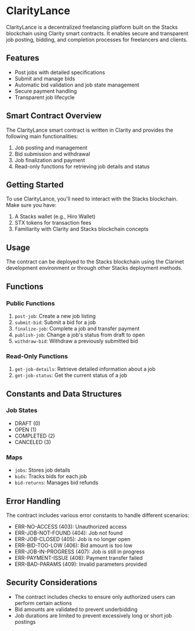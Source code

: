 # ClarityLance

ClarityLance is a decentralized freelancing platform built on the Stacks blockchain using Clarity smart contracts. It enables secure and transparent job posting, bidding, and completion processes for freelancers and clients.

## Features

- Post jobs with detailed specifications
- Submit and manage bids
- Automatic bid validation and job state management
- Secure payment handling
- Transparent job lifecycle

## Smart Contract Overview

The ClarityLance smart contract is written in Clarity and provides the following main functionalities:

1. Job posting and management
2. Bid submission and withdrawal
3. Job finalization and payment
4. Read-only functions for retrieving job details and status

## Getting Started

To use ClarityLance, you'll need to interact with the Stacks blockchain. Make sure you have:

1. A Stacks wallet (e.g., Hiro Wallet)
2. STX tokens for transaction fees
3. Familiarity with Clarity and Stacks blockchain concepts

## Usage

The contract can be deployed to the Stacks blockchain using the Clarinet development environment or through other Stacks deployment methods.

## Functions

### Public Functions

1. `post-job`: Create a new job listing
2. `submit-bid`: Submit a bid for a job
3. `finalize-job`: Complete a job and transfer payment
4. `publish-job`: Change a job's status from draft to open
5. `withdraw-bid`: Withdraw a previously submitted bid

### Read-Only Functions

1. `get-job-details`: Retrieve detailed information about a job
2. `get-job-status`: Get the current status of a job

## Constants and Data Structures

### Job States

- DRAFT (0)
- OPEN (1)
- COMPLETED (2)
- CANCELED (3)

### Maps

- `jobs`: Stores job details
- `bids`: Tracks bids for each job
- `bid-returns`: Manages bid refunds

## Error Handling

The contract includes various error constants to handle different scenarios:

- ERR-NO-ACCESS (403): Unauthorized access
- ERR-JOB-NOT-FOUND (404): Job not found
- ERR-JOB-CLOSED (405): Job is no longer open
- ERR-BID-TOO-LOW (406): Bid amount is too low
- ERR-JOB-IN-PROGRESS (407): Job is still in progress
- ERR-PAYMENT-ISSUE (408): Payment transfer failed
- ERR-BAD-PARAMS (409): Invalid parameters provided

## Security Considerations

- The contract includes checks to ensure only authorized users can perform certain actions
- Bid amounts are validated to prevent underbidding
- Job durations are limited to prevent excessively long or short job postings
